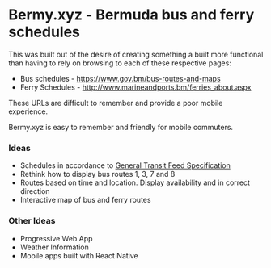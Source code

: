 # Bermy.xyz - Bermuda bus and ferry schedules

This was built out of the desire of creating something a built more functional than having to rely on browsing to each of these respective pages:

- Bus schedules - https://www.gov.bm/bus-routes-and-maps
- Ferry Schedules - http://www.marineandports.bm/ferries_about.aspx

These URLs are difficult to remember and provide a poor mobile experience.

Bermy.xyz is easy to remember and friendly for mobile commuters.

### Ideas

- Schedules in accordance to [General Transit Feed Specification](https://developers.google.com/transit/gtfs/)
- Rethink how to display bus routes 1, 3, 7 and 8
- Routes based on time and location. Display availability and in correct direction
- Interactive map of bus and ferry routes

### Other Ideas

- Progressive Web App
- Weather Information
- Mobile apps built with React Native